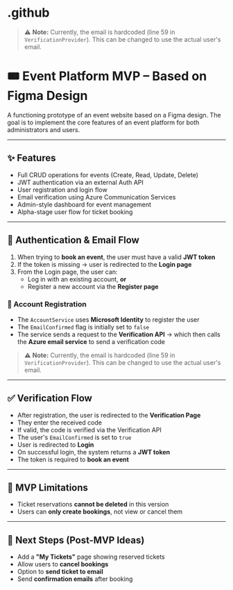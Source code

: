# .github
> ⚠️ **Note:** Currently, the email is hardcoded (line 59 in `VerificationProvider`). This can be changed to use the actual user's email.
# 🎟️ Event Platform MVP – Based on Figma Design

A functioning prototype of an event website based on a Figma design. The goal is to implement the core features of an event platform for both administrators and users.

---

## ✨ Features

- Full CRUD operations for events (Create, Read, Update, Delete)  
- JWT authentication via an external Auth API  
- User registration and login flow  
- Email verification using Azure Communication Services  
- Admin-style dashboard for event management  
- Alpha-stage user flow for ticket booking

---

## 🔐 Authentication & Email Flow

1. When trying to **book an event**, the user must have a valid **JWT token**  
2. If the token is missing → user is redirected to the **Login page**  
3. From the Login page, the user can:
   - Log in with an existing account, **or**
   - Register a new account via the **Register page**

### 👤 Account Registration

- The `AccountService` uses **Microsoft Identity** to register the user  
- The `EmailConfirmed` flag is initially set to `false`  
- The service sends a request to the **Verification API** → which then calls the **Azure email service** to send a verification code  
> ⚠️ **Note:** Currently, the email is hardcoded (line 59 in `VerificationProvider`). This can be changed to use the actual user's email.

---

## ✅ Verification Flow

- After registration, the user is redirected to the **Verification Page**  
- They enter the received code  
- If valid, the code is verified via the Verification API  
- The user's `EmailConfirmed` is set to `true`  
- User is redirected to **Login**  
- On successful login, the system returns a **JWT token**  
- The token is required to **book an event**

---

## 🚫 MVP Limitations

- Ticket reservations **cannot be deleted** in this version  
- Users can **only create bookings**, not view or cancel them

---
## 🔮 Next Steps (Post-MVP Ideas)

- Add a **"My Tickets"** page showing reserved tickets  
- Allow users to **cancel bookings**  
- Option to **send ticket to email**  
- Send **confirmation emails** after booking


